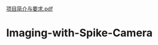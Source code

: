[项目简介与要求.pdf](https://github.com/OrchidX/Imaging-with-Spike-Camera/files/9016203/default.pdf)
# Imaging-with-Spike-Camera
